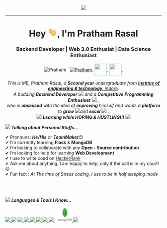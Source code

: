 <p align="center">
  <img src="https://github.com/thompsonemerson/thompsonemerson/raw/master/cover-thompson.png" height="200"/>
</p>
<hr>
<h1 align="center">Hey <img src="https://raw.githubusercontent.com/ABSphreak/ABSphreak/master/gifs/Hi.gif" width="30px">, I'm Pratham Rasal</h1>
<h3 align="center">Backend Developer | Web 3.0 Enthusiat | Data Science Enthusiast</h3>
<p align="center"
<a href="https://www.linkedin.com/in/prathamrasal/" target="blank"><img align="center" src="https://cdn-icons.flaticon.com/png/512/3536/premium/3536505.png?token=exp=1639639919~hmac=83a3360c0aa9e9b8ef957ad3151938d4" alt="Pratham" height="40" width="40" /> &nbsp</a>
<a href="https://www.facebook.com/pratham11rasal/" target="blank"><img align="center" src="https://cdn-icons-png.flaticon.com/512/733/733547.png" alt="Pratham" height="40" width="40" />&nbsp</a>
<a href="https://www.hackerrank.com/prathamrasal6" target="blank"><img align="center" src="https://upload.wikimedia.org/wikipedia/commons/thumb/6/6a/Hackerrank_meaningful_logo.svg/768px-Hackerrank_meaningful_logo.svg.png" height="40" width="40" />&nbsp</a>
<a href = "mailto: prathamrasal6@gmail.com"><img align="center" src="https://cdn-icons-png.flaticon.com/512/5968/5968534.png" height="40" width="40" />&nbsp</a>
</p>
</p>



<p align="center">
  <em>
    This is ME, Pratham Rasal, a <b>Second year</b> undergraduate from <a href="https://www.ietdavv.edu.in//"> <b>Institue of engineering & technology</b>, indore</a>. <br>
    A budding <b>Backend Developer</b> <img src="https://github.com/TheDudeThatCode/TheDudeThatCode/blob/master/Assets/Developer.gif" width="30px"> and a <b>Competitive Programming Enthusiast</b>&nbsp;<img src="https://github.com/TheDudeThatCode/TheDudeThatCode/blob/master/Assets/Designer.gif" width="36px">&nbsp,<br>who is <b>obsessed</b>
    with the idea of <b>improving</b> himself and wants a <b>platform</b> to 
    <b>grow</b> <img src="https://github.com/TheDudeThatCode/TheDudeThatCode/blob/master/Assets/Rocket.gif" width="18px">and 
    <b>excel</b> <img src="https://github.com/TheDudeThatCode/TheDudeThatCode/blob/master/Assets/Medal.gif" width="20px">&nbsp.
  </em> 
  <br>
  <img src="https://media.giphy.com/media/VgCDAzcKvsR6OM0uWg/giphy.gif" width="50" /> <b><i>Learning while HOPING & HUSTLING!!!</i></b> <img src="https://media.giphy.com/media/7j2hfyeVcDtf2/giphy.gif" width="50" />
</p>

<img src="https://media.giphy.com/media/ObNTw8Uzwy6KQ/giphy.gif" width="30px">&nbsp;***Talking about Personal Stuffs...***

✔ Pronouns: ***He/His*** or ***TeamMaker***😉 <br>
✔ I’m currently learning **Flask** & **MongoDB**<br>
✔ I’m looking to collaborate with any **Open - Source contribution**<br>
✔ I’m looking for help for learning **Web Development**<br>
✔ I use to write coad on [HackerRank](https://www.hackerrank.com/prathamrasal6) <br>
✔ Ask me about anything, I am happy to help, only if the ball is in my court!😉<br>
✔ Fun fact : *At The time of Stress coding, I use to be in half sleeping mode*<br><br><br><br>
 

<img src="https://media.giphy.com/media/ObNTw8Uzwy6KQ/giphy.gif" width="30px">&nbsp;***Languages & Tools I Know...***
<p align="left">
  
  <a href="https://flask.palletsprojects.com/en/2.0.x/" target="_blank"> <img src="https://i.postimg.cc/56tQ6SYD/188-1882559-python-flask-hd-png-download-modified-1.png' border='0' alt='188-1882559-python-flask-hd-png-download-modified-1" width="40px"> </a>
    <a href="https://isocpp.org/" target="-blank"><img src="https://img.icons8.com/color/48/000000/c-plus-plus-logo.png"/></a>
    <a href="https://www.java.com" target="_blank"> <img src="https://img.icons8.com/color/48/000000/java-coffee-cup-logo.png"/> </a>
    <a href="https://developer.mozilla.org/en-US/docs/Web/JavaScript" target="_blank"> <img src="https://img.icons8.com/color/48/000000/javascript.png"/> </a> 
    <a href="https://www.w3.org/html/" target="_blank"> <img src="https://img.icons8.com/color/48/000000/html-5.png"/> </a> 
    <a href="https://getbootstrap.com" target="_blank"> <img src="https://img.icons8.com/color/48/000000/bootstrap.png"/> </a> 
    <a href="https://www.python.org" target="_blank"> <img src="https://img.icons8.com/color/48/000000/python.png"/> </a> 
    <a style="padding-right:8px;" href="https://www.mysql.com/" target="_blank"> <img src="https://img.icons8.com/fluent/50/000000/mysql-logo.png"/> </a>
    <a href="https://www.mongodb.com/" target="_blank"> <img src="https://raw.githubusercontent.com/devicons/devicon/master/icons/mongodb/mongodb-original-wordmark.svg" alt="mongodb" width="48" height="48"/> </a> 
    <a href="https://git-scm.com/" target="_blank"> <img src="https://img.icons8.com/color/48/000000/git.png"/> </a> 
      
</p>
